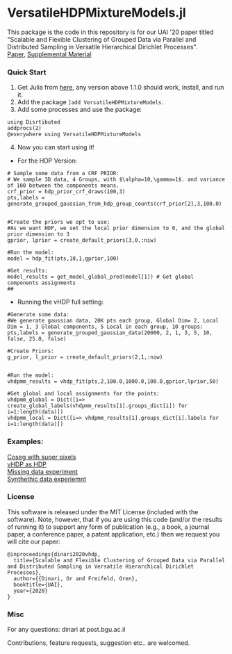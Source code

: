 # VersatileHDPMixtureModels.jl


This package is the code in this repository is for our UAI '20 paper titled "Scalable and Flexible Clustering of Grouped Data via Parallel and Distributed Sampling in Versatile Hierarchical Dirichlet Processes". <br>
[Paper](https://www.cs.bgu.ac.il/~orenfr/papers/Dinari_UAI_2020.pdf),
[Supplemental Material](https://www.cs.bgu.ac.il/~orenfr/papers/Dinari_UAI_2020_supmat.pdf) <br>

### Quick Start

1. Get Julia from [here](https://julialang.org/), any version above 1.1.0 should work, install, and run it.
2. Add the package `]add VersatileHDPMixtureModels`.
3. Add some processes and use the package:
```
using Disrtibuted
addprocs(2)
@everywhere using VersatileHDPMixtureModels
```
4. Now you can start using it!
* For the HDP Version:
```
# Sample some data from a CRF PRIOR:
# We sample 3D data, 4 Groups, with $\alpha=10,\gamma=1$. and variance of 100 between the components means.
crf_prior = hdp_prior_crf_draws(100,3)
pts,labels = generate_grouped_gaussian_from_hdp_group_counts(crf_prior[2],3,100.0)


#Create the priors we opt to use:
#As we want HDP, we set the local prior dimension to 0, and the global prior dimension to 3
gprior, lprior = create_default_priors(3,0,:niw)

#Run the model:
model = hdp_fit(pts,10,1,gprior,100)

#Get results:
model_results = get_model_global_pred(model[1]) # Get global components assignments
##
```

* Running the vHDP full setting:
```
#Generate some data:
#We generate gaussian data, 20K pts each group, Global Dim= 2, Local Dim = 1, 3 Global components, 5 Local in each group, 10 groups:
pts,labels = generate_grouped_gaussian_data(20000, 2, 1, 3, 5, 10, false, 25.0, false)

#Create Priors:
g_prior, l_prior = create_default_priors(2,1,:niw)


#Run the model:
vhdpmm_results = vhdp_fit(pts,2,100.0,1000.0,100.0,gprior,lprior,50)

#Get global and local assignments for the points:
vhdpmm_global = Dict([i=> create_global_labels(vhdpmm_results[1].groups_dict[i]) for i=1:length(data)])
vhdpmm_local = Dict([i=> vhdpmm_results[1].groups_dict[i].labels for i=1:length(data)])
```


### Examples:
[Coseg with super pixels](https://nbviewer.jupyter.org/github/BGU-CS-VIL/VersatileHDPMixtureModels.jl/blob/master/examples/Coseg.ipynb) <br>
[vHDP as HDP](https://nbviewer.jupyter.org/github/BGU-CS-VIL/VersatileHDPMixtureModels.jl/blob/master/examples/vHDPasHDPGMM.ipynb) <br>
[Missing data experiment](https://nbviewer.jupyter.org/github/BGU-CS-VIL/VersatileHDPMixtureModels.jl/blob/master/examples/MissingData.ipynb) <br>
[Synthethic data experiemnt](https://nbviewer.jupyter.org/github/BGU-CS-VIL/VersatileHDPMixtureModels.jl/blob/master/examples/SynthethicData.ipynb)

### License

This software is released under the MIT License (included with the software). Note, however, that if you are using this code (and/or the results of running it) to support any form of publication (e.g., a book, a journal paper, a conference paper, a patent application, etc.) then we request you will cite our paper:

```
@inproceedings{dinari2020vhdp,
  title={Scalable and Flexible Clustering of Grouped Data via Parallel and Distributed Sampling in Versatile Hierarchical Dirichlet Processes},
  author={{Dinari, Or and Freifeld, Oren},
  booktitle={UAI},
  year={2020}
}
```

### Misc

For any questions: dinari at post.bgu.ac.il

Contributions, feature requests, suggestion etc.. are welcomed.



